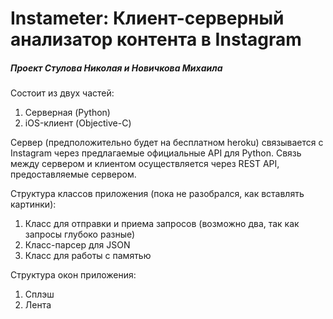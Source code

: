 # Instameter: Клиент-серверный анализатор контента в Instagram
##### Проект Стулова Николая и Новичкова Михаила

Состоит из двух частей:
1. Серверная (Python)
2. iOS-клиент (Objective-C)

Сервер (предположительно будет на бесплатном heroku) связывается с Instagram через предлагаемые официальные API для Python. Связь между сервером и клиентом осуществляется через REST API, предоставляемые сервером.

Структура классов приложения (пока не разобрался, как вставлять картинки):
1. Класс для отправки и приема запросов (возможно два, так как запросы глубоко разные)
2. Класс-парсер для JSON
3. Класс для работы с памятью

Структура окон приложения:
1. Сплэш
2. Лента
